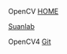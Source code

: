 OpenCV [HOME](https://github.com/opencv/opencv/tree/4.5.3)

[Suanlab](http://suanlab.com/youtube/cv.html) 

OpenCV4 [Git](https://github.com/sunkyoo/opencv4cvml)
